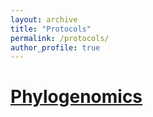 ```yaml
---
layout: archive
title: "Protocols"
permalink: /protocols/
author_profile: true
---
```


# [Phylogenomics](../files/Phylogenomics.md)
